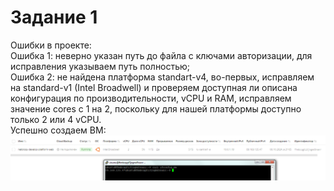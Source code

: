 # Задание 1
Ошибки в проекте:    
Ошибка 1: неверно указан путь до файла с ключами авторизации, для исправления указываем путь полностью;    
Ошибка 2: не найдена платформа standart-v4, во-первых, исправляем на standard-v1 (Intel Broadwell) и проверяем доступная 
ли описана конфигурация по производительности, vCPU и RAM, исправляем значение cores с 1 на 2, поскольку для нашей платформы доступно только 2 или 4 vCPU.    
Успешно создаем ВМ:    
![](https://github.com/OlgaLesnykh/screenshots/blob/main/Terraform_012.png)    
